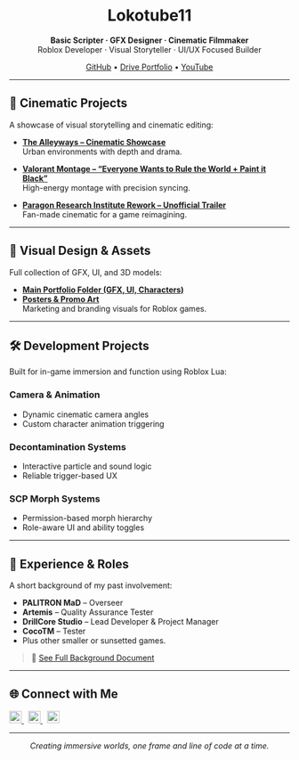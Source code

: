 <h1 align="center">Lokotube11</h1>

<p align="center">
  <strong>Basic Scripter · GFX Designer · Cinematic Filmmaker</strong><br>
  Roblox Developer · Visual Storyteller · UI/UX Focused Builder
</p>

<p align="center">
  <a href="https://github.com/Lokotube11">GitHub</a> • 
  <a href="https://drive.google.com/drive/folders/1knKv79VAIYfchP7NAaCcDkwJ-PAWdV3O">Drive Portfolio</a> • 
  <a href="https://www.youtube.com/@lokotube11">YouTube</a>
</p>

---

## 🎥 Cinematic Projects

A showcase of visual storytelling and cinematic editing:

- **[The Alleyways – Cinematic Showcase](https://www.youtube.com/watch?v=-5e3BaFRe0M)**  
  Urban environments with depth and drama.
  
- **[Valorant Montage – “Everyone Wants to Rule the World + Paint it Black”](https://www.youtube.com/watch?v=4RulCGf35yE)**  
  High-energy montage with precision syncing.

- **[Paragon Research Institute Rework – Unofficial Trailer](https://www.youtube.com/watch?v=x7yCIB5z9KU)**  
  Fan-made cinematic for a game reimagining.

---

## 🎨 Visual Design & Assets

Full collection of GFX, UI, and 3D models:

- **[Main Portfolio Folder (GFX, UI, Characters)](https://drive.google.com/drive/folders/1knKv79VAIYfchP7NAaCcDkwJ-PAWdV3O)**
- **[Posters & Promo Art](https://drive.google.com/drive/folders/1EPaSUVIFZZOdxtvO7AGLhDX0R7PetvbN?usp=sharing)**  
  Marketing and branding visuals for Roblox games.

---

## 🛠 Development Projects

Built for in-game immersion and function using Roblox Lua:

### Camera & Animation
- Dynamic cinematic camera angles
- Custom character animation triggering

### Decontamination Systems
- Interactive particle and sound logic
- Reliable trigger-based UX

### SCP Morph Systems
- Permission-based morph hierarchy
- Role-aware UI and ability toggles

---

## 👤 Experience & Roles

A short background of my past involvement:

- **PALITRON MaD** – Overseer  
- **Artemis** – Quality Assurance Tester  
- **DrillCore Studio** – Lead Developer & Project Manager  
- **CocoTM** – Tester
- Plus other smaller or sunsetted games.

> 📄 [See Full Background Document](https://docs.google.com/document/d/12e4xMMmd2UJgnNq9YNSCmtKvYmDInsfr7kMF7bXJamI/edit?usp=sharing)

---

## 🌐 Connect with Me

<p align="left">
  <a href="https://www.youtube.com/@lokotube11" target="_blank">
    <img alt="YouTube" src="https://cdn.jsdelivr.net/npm/simple-icons@v5/icons/youtube.svg" width="22" />
  </a>
  &nbsp;
  <a href="https://www.roblox.com/users/1367691683/profile" target="_blank">
    <img alt="Roblox" src="https://cdn.jsdelivr.net/npm/simple-icons@v5/icons/roblox.svg" width="22" />
  </a>
  &nbsp;
  <a href="https://github.com/Lokotube11" target="_blank">
    <img alt="GitHub" src="https://cdn.jsdelivr.net/npm/simple-icons@v5/icons/github.svg" width="22" />
  </a>
</p>

---

<p align="center">
  <i>Creating immersive worlds, one frame and line of code at a time.</i>
</p>


